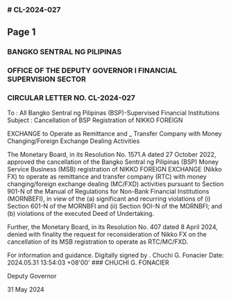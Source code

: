 ### # CL-2024-027

## Page 1

### BANGKO SENTRAL NG PILIPINAS

### OFFICE OF THE DEPUTY GOVERNOR I FINANCIAL SUPERVISION SECTOR

### CIRCULAR LETTER NO. CL-2024-027

To : All Bangko Sentral ng Pilipinas (BSP)-Supervised Financial Institutions Subject : Cancellation of BSP Registration of NIKKO FOREIGN

EXCHANGE to Operate as Remittance and _ Transfer Company with Money Changing/Foreign Exchange Dealing Activities

The Monetary Board, in its Resolution No. 1571.A dated 27 October 2022, approved the cancellation of the Bangko Sentral ng Pilipinas (BSP) Money Service Business (MSB) registration of NIKKO FOREIGN EXCHANGE (Nikko FX) to operate as remittance and transfer company (RTC) with money changing/foreign exchange dealing (MC/FXD) activities pursuant to Section 901-N of the Manual of Regulations for Non-Bank Financial Institutions (MORNBEFI), in view of the (a) significant and recurring violations of (i) Section 601-N of the MORNBFI and (ii) Section 9OI-N of the MORNBFI; and (b) violations of the executed Deed of Undertaking.

Further, the Monetary Board, in its Resolution No. 407 dated 8 April 2024, denied with finality the request for reconsideration of Nikko FX on the cancellation of its MSB registration to operate as RTC/MC/FXD.

For information and guidance. Digitally signed by . Chuchi G. Fonacier Date: 2024.05.31 13:54:03 +08'00' ### CHUCHI G. FONACIER

Deputy Governor

31 May 2024 